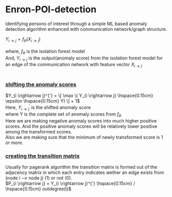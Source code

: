# Enron-POI-detection
 Identifying persons of interest through a simple ML based anomaly detection algorithm enhanced with communication network/graph structure.

$Y_{i \rightarrow j} = f_\theta \left( X_{i \rightarrow j} \right)$<br><br>
$\text{where, } f_\theta \text{ is the isolation forest model}$<br>
$\text{And, } Y_{i \rightarrow j} \text{ is the output(anomaly score) from the isolation forest model for an edge of the communication network with feature vector } X_{i \rightarrow j}$<br><br>


### <ins>shifting the anomaly scores</ins><br>

$Y_{i \rightarrow j}^{'} =  \[ \max \( Y_{i \rightarrow j} \hspace{0.15cm} \epsilon \hspace{0.15cm} Y) \] + 1$<br>
$\text{Here, } Y_{i \rightarrow j}^{'} \text{ is the shifted anomaly score}$<br>
$\text{where Y is the complete set of anomaly scores from }f_\theta$<br>
$\text{Here we are making negative anomaly scores into much higher positive scores. And the positive anomaly scores will be relatively lower positive among the transformed scores.}$<br>
$\text{Also we are making sure that the minimum of newly transformed score is 1 or more}$.<br>

### <ins>creating the transition matrix</ins><br>
Usually for pagerank algorithm the transition matrix is formed out of the adjacency matrix in which each entry indicates wether an edge exists from (node i --> node j) (1) or not (0).<br>
$P_{i \rightarrow j} = Y_{i \rightarrow j}^{'} \hspace{0.15cm} / \hspace{0.15cm} outdegree(i)$


 

